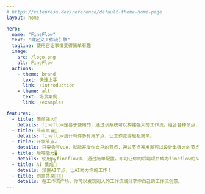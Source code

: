 ```yaml
---
# https://vitepress.dev/reference/default-theme-home-page
layout: home

hero:
  name: "FineFlow"
  text: "自定义工作流引擎"
  tagline: 使用它让事情变得简单有趣
  image:
    src: /logo.png
    alt: FineFlow
  actions:
    - theme: brand
      text: 快速上手
      link: /introduction
    - theme: alt
      text: 场景案例
      link: /examples

features:
  - title: 简单强大💪
    details: fineflow是易于使用的，通过该系统可以构建强大的工作流，组合各种节点，设计你自己的工作流。
  - title: 节点丰富🎉
    details: fineflow设计有许多有用节点，让工作变得轻松简单。
  - title: 开发节点✍️
    details: 只要会写vue，就能开发你自己的节点，通过节点开发器可以设计出强大的节点。
  - title: 后端能力🖥️
    details: 使用pyfineflow库，通过简单配置，即可让你的后端项目成为fineflow的server，让你的代码成为节点！
  - title: AI 集成🤖
    details: 预置AI节点，让AI助力你的工作！
  - title: 创意共享👨‍👦‍👦
    details: 在工作流广场，你可以发现别人的工作流或分享你自己的工作流创意。
---
```


